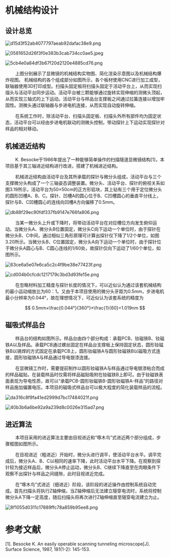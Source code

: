 # 机械结构设计

## 设计总览

![d15d3f52ab4077797aeab92dafac38e9.png](media/d15d3f52ab4077797aeab92dafac38e9.png)

![0581652d26f3f0e383b3cab734cc0ae5.jpeg](media/0581652d26f3f0e383b3cab734cc0ae5.jpeg)

![5cb4e0a84df3b67f20d2120e4885cd76.png](media/5cb4e0a84df3b67f20d2120e4885cd76.png)

        上图分别展示了显微镜的机械结构实物图、简化渲染示意图以及机械结构爆炸视图。
机械结构的各个组成部分如图所示，各个板材使用CNC进行加工成型，联轴器使用3D打印成型。扫描头固定板将扫描头固定于活动平台上，从而实现扫描头与活动平台同步运动。活动平台被三颗能够通过旋转实现伸缩的测微头顶起，从而实现三轴式的上下运动。活动平台与样品台支撑板之间通过拉簧连接以增加牢固性。测微头通过联轴器与步进电机连接，从而实现自动旋转伸缩。

        在系统工作时，除活动平台、扫描头固定板、扫描头外所有部件均为固定状态，活动平台可以经由步进电机联动的测微头控制，带动探针上下运动实现探针对样品的相对移动。

## 机械进近结构

        K. Besocke于1986年提出了一种能够简单操作的扫描隧道显微镜结构[1]，本项目基于其三轴进近结构进行改进，搭建了机械进近结构。

        机械进近结构由活动平台及其所承载的探针与微分头组成，活动平台与三个支撑微分头构成了一个三轴姿态调整装置。微分头、活动平台、探针的俯视关系如图3.19所示，活动平台为50×50cm的正方形铝块，其上钻有三个用于定位微分头的圆形凹槽A、B、C。探针、凹槽A的圆心位于B、C凹槽圆心的垂直平分线上，探针与B、C凹槽圆心的连线向凹槽A方向偏移了0.5mm。

![db88f29ec90fdf337fb9147e766fa806.png](media/db88f29ec90fdf337fb9147e766fa806.png)

        当某一微分头上升或下降时，将带动活动平台在对应槽位方向发生俯仰运动。当微分头A、微分头B位置固定，微分头C向下运动一个单位时，由于探针在微分头B、C中间，通过相似三角形原理可计算出探针仅下降了1/2个单位，如图3.20所示。当微分头B、C位置固定，微分头A向下运动一个单位时，由于探针位于微分头A圆心与B、C圆心连线的1/60处，故探针仅向下运动了1/60个单位，如图所示。

![63ce6a5e07e6ca5c2c4f9be38e77423f.png](media/63ce6a5e07e6ca5c2c4f9be38e77423f.png)

![cd004b0cfcdc1217179c3bd3d93fe15e.png](media/cd004b0cfcdc1217179c3bd3d93fe15e.png)

        在忽略材料加工精度与探针长度的情况下，可以近似认为通过该套机械结构的最小运动缩放比为60：1。又由于本项目使用的微分头牙距为0.5mm，步进电机最小分辨率为0.044°，故在理想情况下，可近似认为该套系统的精度为

$$
0.5mm×\frac{0.044°}{360°}×\frac{1}{60}=1.019nm
$$

## 磁吸式样品台

        样品台的结构如图所示。样品台由四个部分构成：承载PCB、钕磁铁B、钕磁铁A以及样品。承载PCB通过螺丝固定在样品台支撑板上保持固定状态，圆形钕磁铁B以锡焊的方式固定在承载PCB上，圆形钕磁铁A与圆形钕磁铁B以磁吸方式连接，圆形钕磁铁A与样品通过导电银漆连接。

        在显微镜工作时，需要提前制作以圆形钕磁铁A与样品通过导电银漆粘合而成的样品磁贴，在装载样品时仅需将样品磁贴吸附在钕磁铁B上即可。由于钕磁铁表面表现为导电性质，故可以“承载PCB-圆形钕磁铁B-圆形钕磁铁A-样品”的路径对样品施加偏置电压。本项目的磁吸式样品台可以极大程度的简化装载样品的流程。

![da316c8f9fa41ed2999d7bc17484021f.png](media/da316c8f9fa41ed2999d7bc17484021f.png)

![40b3b6a6be92a9a239d8c0026e315ad7.png](media/40b3b6a6be92a9a239d8c0026e315ad7.png)

## 进近算法

        本项目采用的进近算法主要由目视进近和“啄木鸟”式进近两个部分组成，步骤框图如图所示。

        在目视进近（粗进近）开始时，微分头进行调平，使活动平台水平。调平完成后，微分头A、B、C以相同的速率下降，此时活动平台水平下降。在观察到探针较为接近样品后，微分头A停止运动，微分头B、C继续下降直至在肉眼条件下观察不出探针与样品之间缝隙，此时目视进近完成。

        在“啄木鸟”式进近（细进近）阶段，该阶段的进近操作由控制系统自动完成。首先扫描头将执行Z轴伸缩，当Z轴伸缩后无法建立隧穿电流时，系统将控制微分头A下降一定高度，随后扫描头将再次进行Z轴伸缩直至隧穿电流建立为止。

![8f1055d0311c17889ffc78a859b95ee8.png](media/8f1055d0311c17889ffc78a859b95ee8.png)

# 参考文献

[1].    Besocke K. An easily operable scanning tunneling microscope[J]. Surface Science, 1987, 181(1-2): 145-153.
